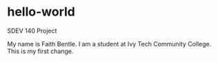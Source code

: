 # hello-world
SDEV 140 Project

My name is Faith Bentle.
I am a student at Ivy Tech Community College.
This is my first change.
